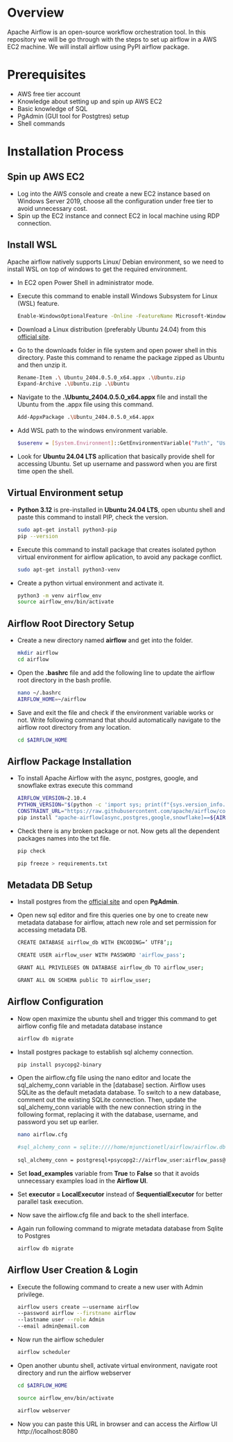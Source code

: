 # Overview
Apache Airflow is an open-source workflow orchestration tool. In this repository we will be go through with the steps to set up airflow in a AWS EC2 machine. We will install airflow using PyPI airflow package.

# Prerequisites
- AWS free tier account
- Knowledge about setting up and spin up AWS EC2
- Basic knowledge of SQL
- PgAdmin (GUI tool for Postgtres) setup
- Shell commands

# Installation Process
## Spin up AWS EC2
- Log into the AWS console and create a new EC2 instance based on Windows Server 2019, choose all the configuration under free tier to avoid unnecessary cost.
- Spin up the EC2 instance and connect EC2 in local machine using RDP connection.
## Install WSL
Apache airflow natively supports Linux/ Debian environment, so we need to install WSL on top of windows to get the required environment.
- In EC2 open Power Shell in administrator mode.
- Execute this command to enable install Windows Subsystem for Linux (WSL) feature.
  
  ```bash
  Enable-WindowsOptionalFeature -Online -FeatureName Microsoft-Windows-Subsystem-Linux
- Download a Linux distribution (preferably Ubuntu 24.04) from this [official site](https://learn.microsoft.com/en-us/windows/wsl/install-manual#downloading-distributions).
- Go to the downloads folder in file system and open power shell in this directory. Paste this command to rename the package zipped as Ubuntu and then unzip it.

  ```bash
  Rename-Item .\ Ubuntu_2404.0.5.0_x64.appx .\Ubuntu.zip
  Expand-Archive .\Ubuntu.zip .\Ubuntu
- Navigate to the **.\Ubuntu_2404.0.5.0_x64.appx** file and install the Ubuntu from the .appx file using this command.

   ```bash
  Add-AppxPackage .\Ubuntu_2404.0.5.0_x64.appx
- Add WSL path to the windows environment variable.
  
  ```bash
  $userenv = [System.Environment]::GetEnvironmentVariable("Path", "User")[System.Environment]::SetEnvironmentVariable("PATH", $userenv + ";C:\Users\Administrator\Ubuntu", "User")
- Look for **Ubuntu 24.04 LTS** apllication that basically provide shell for accessing Ubuntu. Set up username and password when you are first time open the shell.

## Virtual Environment setup
- **Python 3.12** is pre-installed in **Ubuntu 24.04 LTS**, open ubuntu shell and paste this command to install PIP, check the version.

  ```bash
  sudo apt-get install python3-pip
  pip --version
- Execute this command to install package that creates isolated python virtual environment for airflow aplication, to avoid any package conflict.

  ```bash
  sudo apt-get install python3-venv
- Create a python virtual environment and activate it.

  ```bash
  python3 -m venv airflow_env
  source airflow_env/bin/activate

## Airflow Root Directory Setup
- Create a new directory named **airflow** and get into the folder.

  ```bash
  mkdir airflow
  cd airflow
- Open the **.bashrc** file and add the following line to update the airflow root directory in the bash profile.

  ```bash
  nano ~/.bashrc
  AIRFLOW_HOME=~/airflow
- Save and exit the file and check if the environment variable works or not. Write following command that should automatically navigate to the airflow root directory from any location.

  ```bash
  cd $AIRFLOW_HOME

## Airflow Package Installation
- To install Apache Airflow with the async, postgres, google, and snowflake extras execute this command
  
  ```bash
  AIRFLOW_VERSION=2.10.4
  PYTHON_VERSION="$(python -c 'import sys; print(f"{sys.version_info.major}.{sys.version_info.minor}")')"
  CONSTRAINT_URL="https://raw.githubusercontent.com/apache/airflow/constraints-${AIRFLOW_VERSION}/constraints-${PYTHON_VERSION}.txt"
  pip install "apache-airflow[async,postgres,google,snowflake]==${AIRFLOW_VERSION}" --constraint "${CONSTRAINT_URL}"
- Check there is any broken package or not. Now gets all the dependent packages names into the txt file.
  
  ```bash
  pip check
  
  pip freeze > requirements.txt

## Metadata DB Setup
- Install postgres from the [official site](https://www.postgresql.org/download/windows/) and open **PgAdmin**.
- Open new sql editor and fire this queries one by one to create new metadata database for airflow, attach new role and set permission for accessing metadata DB.
  
  ```bash
  CREATE DATABASE airflow_db WITH ENCODING=’ UTF8’;;

  CREATE USER airflow_user WITH PASSWORD 'airflow_pass';

  GRANT ALL PRIVILEGES ON DATABASE airflow_db TO airflow_user;

  GRANT ALL ON SCHEMA public TO airflow_user;
  
## Airflow Configuration
- Now open maximize the ubuntu shell and trigger this command to get airflow config file and metadata database instance
  
  ```bash
  airflow db migrate
- Install postgres package to establish sql alchemy connection.

  ```bash
  pip install psycopg2-binary
  
- Open the airflow.cfg file using the nano editor and locate the sql_alchemy_conn variable in the [database] section. Airflow uses SQLite as the default metadata database. To switch to a new database, comment 
  out the existing SQLite connection. Then, update the sql_alchemy_conn variable with the new connection string in the following format, replacing it with the database, username, and password you set up earlier.

  ```bash
  nano airflow.cfg

  #sql_alchemy_conn = sqlite:////home/mjunctionetl/airflow/airflow.db
                                                                                                                                               
  sql_alchemy_conn = postgresql+psycopg2://airflow_user:airflow_pass@127.0.0.1:5432/airflow_db
- Set **load_examples** variable from **True** to **False** so that it avoids unnecessary examples load in the **Airflow UI**.
- Set **executor = LocalExecutor** instead of **SequentialExecutor** for better parallel task execution. 
- Now save the airflow.cfg file and back to the shell interface.
- Again run following command to migrate metadata database from Sqlite to Postgres
  
  ```bash
  airflow db migrate
  
## Airflow User Creation & Login
- Execute the following command to create a new user with Admin privilege.

  ```bash
  airflow users create –-username airflow
  --password airflow --firstname airflow
  --lastname user --role Admin
  --email admin@email.com
- Now run the airflow scheduler

  ```bash
  airflow scheduler
- Open another ubuntu shell, activate virtual environment, navigate root directory and run the airflow webserver

  ```bash
  cd $AIRFLOW_HOME

  source airflow_env/bin/activate

  airflow webserver
- Now you can paste this URL in browser and can access the Airflow UI http://localhost:8080



  
   

